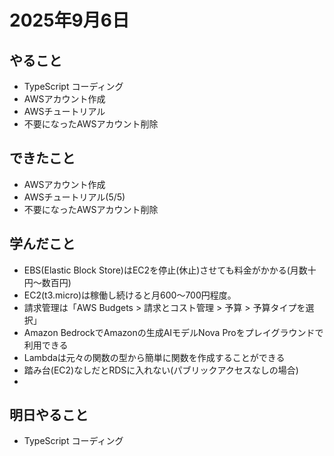 # 2025年9月6日

## やること
- TypeScript コーディング
- AWSアカウント作成
- AWSチュートリアル
- 不要になったAWSアカウント削除

## できたこと
- AWSアカウント作成
- AWSチュートリアル(5/5)
- 不要になったAWSアカウント削除

## 学んだこと
- EBS(Elastic Block Store)はEC2を停止(休止)させても料金がかかる(月数十円～数百円)
- EC2(t3.micro)は稼働し続けると月600〜700円程度。
- 請求管理は「AWS Budgets > 請求とコスト管理 > 予算 > 予算タイプを選択」
- Amazon BedrockでAmazonの生成AIモデルNova Proをプレイグラウンドで利用できる
- Lambdaは元々の関数の型から簡単に関数を作成することができる
- 踏み台(EC2)なしだとRDSに入れない(パブリックアクセスなしの場合)
- 

## 明日やること
- TypeScript コーディング

